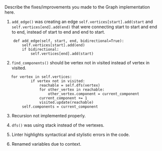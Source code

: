 Describe the fixes/improvements you made to the Graph implementation here.

1. <code>add_edge()</code> was creating an edge <code>self.vertices[start].add(start</code> and <code>self.vertices[end].add(end)</code> that were connecting start to start and end to end, instead of start to end and end to start.

```
    def add_edge(self, start, end, bidirectional=True):
        self.vertices[start].add(end)
        if bidirectional:
            self.vertices[end].add(start)
```


2. <code>find_components()</code> should be vertex not in visited instead of vertex in visited.

```
   for vertex in self.vertices:
            if vertex not in visited:
                reachable = self.dfs(vertex)
                for other_vertex in reachable:
                    other_vertex.component = current_component
                current_component += 1
                visited.update(reachable)
        self.components = current_component
```

3. Recursion not implemented properly.

4. <code>dfs()</code> was using stack instead of the vertexes.

5. Linter highlights syntactical and stylistic errors in the code.

6. Renamed variables due to context.

